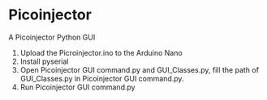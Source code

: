 # Picoinjector
A Picoinjector Python GUI
1. Upload the Picroinjector.ino to the Arduino Nano
2. Install pyserial
3. Open Picoinjector GUI command.py and GUI_Classes.py, fill the path of GUI_Classes.py in Picoinjector GUI command.py.
4. Run Picoinjector GUI command.py
